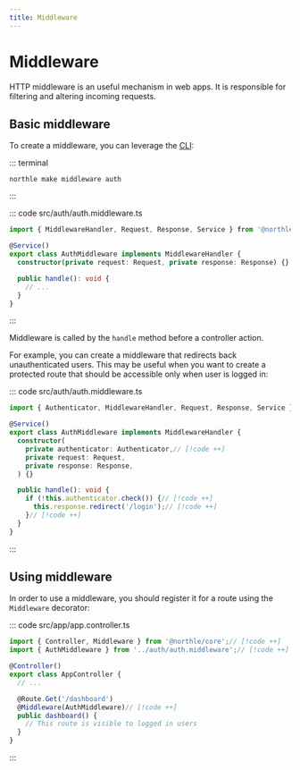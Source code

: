 ```yaml
---
title: Middleware
---
```


# Middleware

HTTP middleware is an useful mechanism in web apps. It is responsible for filtering and altering incoming requests.

## Basic middleware

To create a middleware, you can leverage the [CLI](/docs/essentials/cli):

::: terminal
```shell
northle make middleware auth
```
:::

::: code src/auth/auth.middleware.ts
```ts
import { MiddlewareHandler, Request, Response, Service } from '@northle/core';

@Service()
export class AuthMiddleware implements MiddlewareHandler {
  constructor(private request: Request, private response: Response) {}

  public handle(): void {
    // ...
  }
}
```
:::

Middleware is called by the `handle` method before a controller action.

For example, you can create a middleware that redirects back unauthenticated users. This may be useful when you want to create a protected route that should be accessible only when user is logged in:

::: code src/auth/auth.middleware.ts
```ts
import { Authenticator, MiddlewareHandler, Request, Response, Service } from '@northle/core';// [!code ++]

@Service()
export class AuthMiddleware implements MiddlewareHandler {
  constructor(
    private authenticator: Authenticator,// [!code ++]
    private request: Request,
    private response: Response,
  ) {}

  public handle(): void {
    if (!this.authenticator.check()) {// [!code ++]
      this.response.redirect('/login');// [!code ++]
    }// [!code ++]
  }
}
```
:::

## Using middleware

In order to use a middleware, you should register it for a route using the `Middleware` decorator:

::: code src/app/app.controller.ts
```ts
import { Controller, Middleware } from '@northle/core';// [!code ++]
import { AuthMiddleware } from '../auth/auth.middleware';// [!code ++]

@Controller()
export class AppController {
  // ...

  @Route.Get('/dashboard')
  @Middleware(AuthMiddleware)// [!code ++]
  public dashboard() {
    // This route is visible to logged in users
  }
}
```
:::

